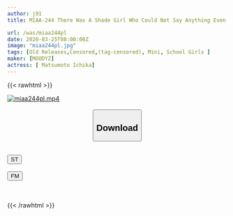 ```yaml
---
author: j91
title: MIAA-244 There Was A Shade Girl Who Could Not Say Anything Even Though It Was Touched By A Crowded Train, So I Took It From The Next Day And Pursued A Pursuit. Matsumoto Ichika

url: /was/miaa244pl
date: 2020-03-25T08:00:00Z
image: "miaa244pl.jpg"
tags: [Old Releases,Censored,(tag-censored), Mini, School Girls ]
maker: [MOODYZ]
actress: [ Matsumoto Ichika]
---
```



{{< rawhtml >}}

<div class="video" data-videoid="GA20YLamQYF1D4A">
    <a href="javascript:;">
        <img src="/was/miaa244pl/miaa244pl.jpg" width="WIDTH" height="HEIGHT" alt="miaa244pl.mp4" loading="lazy">
    </a>
</div>

<script type="text/javascript" src="https://j91.asia/asset/on-demand-st.js"></script>

<br>
  <link rel="stylesheet" href="https://j91.asia/asset/bs5.css">
  
  <center>
  <button class="btn btn-primary" type="button" data-bs-toggle="collapse" data-bs-target=".multi-collapse" aria-expanded="false" aria-controls="multiCollapseExample1 multiCollapseExample2"><h2>Download</h2></button></center>
</p>
<div class="row">
  <div class="col">
    <div class="collapse multi-collapse" id="multiCollapseExample1">
      <div class="card card-body">
	      	      <br>
<div class="buttons">  
<a href="https://streamtape.to/v/GA20YLamQYF1D4A" target="_blank"><button class="btn-hover color-3"><i class="fa fa-download"></i> ST</button></a></div>
    </div>
  </div>
</div>
  <div class="col">
    <div class="collapse multi-collapse" id="multiCollapseExample2">
      <div class="card card-body">
	      <br>
<div class="buttons">
    <a href="https://filemoon.sx/d/u5wu4chvo1ay" target="_blank"><button class="btn-hover color-8"><i class="fa fa-download"></i> FM</button></a></div>
<br><br>
      </div>
    </div>
  </div>
</div>

{{< /rawhtml >}}